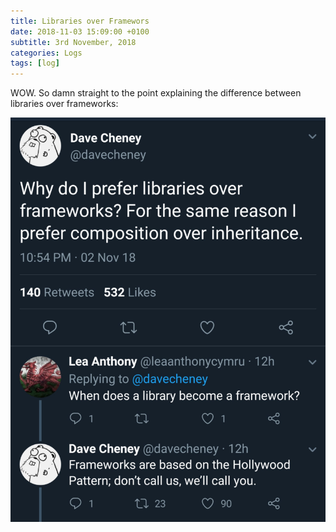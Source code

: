```yaml
---
title: Libraries over Framewors
date: 2018-11-03 15:09:00 +0100
subtitle: 3rd November, 2018
categories: Logs
tags: [log]
---
```


WOW. So damn straight to the point explaining the difference between libraries over frameworks:

![](../assets/log/n85_dre0h-7wkaizpdp.jpg)